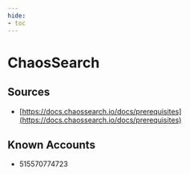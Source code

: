 ```yaml
---
hide:
- toc
---
```


# ChaosSearch

## Sources

*   [https://docs.chaossearch.io/docs/prerequisites](https://docs.chaossearch.io/docs/prerequisites)

## Known Accounts

*   515570774723